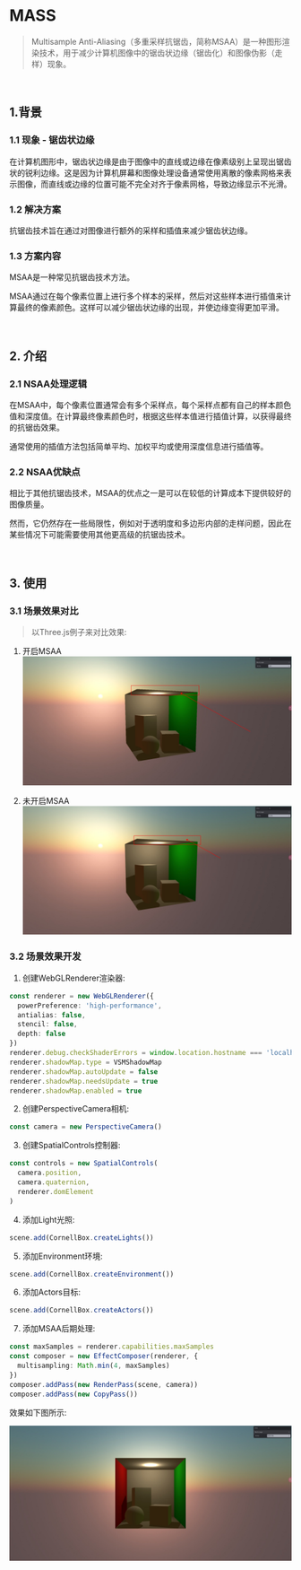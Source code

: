 # MASS

> Multisample Anti-Aliasing（多重采样抗锯齿，简称MSAA）是一种图形渲染技术，用于减少计算机图像中的锯齿状边缘（锯齿化）和图像伪影（走样）现象。

<br />

## 1.背景

### 1.1 现象 - 锯齿状边缘

在计算机图形中，锯齿状边缘是由于图像中的直线或边缘在像素级别上呈现出锯齿状的锐利边缘。这是因为计算机屏幕和图像处理设备通常使用离散的像素网格来表示图像，而直线或边缘的位置可能不完全对齐于像素网格，导致边缘显示不光滑。

### 1.2 解决方案

抗锯齿技术旨在通过对图像进行额外的采样和插值来减少锯齿状边缘。

### 1.3 方案内容

MSAA是一种常见抗锯齿技术方法。

MSAA通过在每个像素位置上进行多个样本的采样，然后对这些样本进行插值来计算最终的像素颜色。这样可以减少锯齿状边缘的出现，并使边缘变得更加平滑。

<br />

## 2. 介绍

### 2.1 NSAA处理逻辑

在MSAA中，每个像素位置通常会有多个采样点，每个采样点都有自己的样本颜色值和深度值。在计算最终像素颜色时，根据这些样本值进行插值计算，以获得最终的抗锯齿效果。

通常使用的插值方法包括简单平均、加权平均或使用深度信息进行插值等。

### 2.2 NSAA优缺点

相比于其他抗锯齿技术，MSAA的优点之一是可以在较低的计算成本下提供较好的图像质量。

然而，它仍然存在一些局限性，例如对于透明度和多边形内部的走样问题，因此在某些情况下可能需要使用其他更高级的抗锯齿技术。

<br />

## 3. 使用

### 3.1 场景效果对比

> 以Three.js例子来对比效果:

1. 开启MSAA
   ![效果](./MSAA/1.jpg)

2. 未开启MSAA
   ![效果](./MSAA/2.jpg)

### 3.2 场景效果开发

1. 创建WebGLRenderer渲染器:

```ts
const renderer = new WebGLRenderer({
  powerPreference: 'high-performance',
  antialias: false,
  stencil: false,
  depth: false
})
renderer.debug.checkShaderErrors = window.location.hostname === 'localhost'
renderer.shadowMap.type = VSMShadowMap
renderer.shadowMap.autoUpdate = false
renderer.shadowMap.needsUpdate = true
renderer.shadowMap.enabled = true
```

2. 创建PerspectiveCamera相机:

```ts
const camera = new PerspectiveCamera()
```

3. 创建SpatialControls控制器:

```ts
const controls = new SpatialControls(
  camera.position,
  camera.quaternion,
  renderer.domElement
)
```

4. 添加Light光照:

```ts
scene.add(CornellBox.createLights())
```

5. 添加Environment环境:

```ts
scene.add(CornellBox.createEnvironment())
```

6. 添加Actors目标:

```ts
scene.add(CornellBox.createActors())
```

7. 添加MSAA后期处理:

```ts
const maxSamples = renderer.capabilities.maxSamples
const composer = new EffectComposer(renderer, {
  multisampling: Math.min(4, maxSamples)
})
composer.addPass(new RenderPass(scene, camera))
composer.addPass(new CopyPass())
```

效果如下图所示:

![效果](./MSAA/3.jpg)
